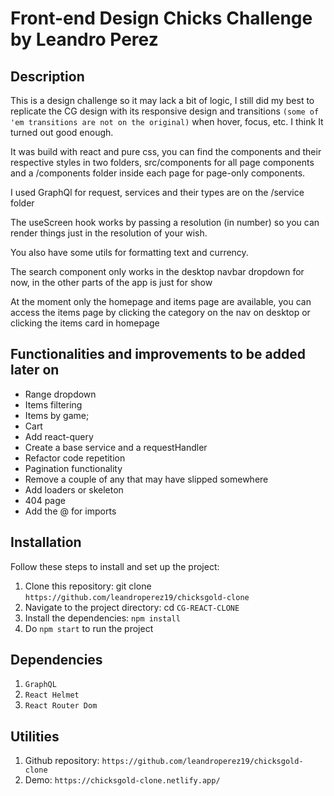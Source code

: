 # Front-end Design Chicks Challenge by Leandro Perez

## Description

This is a design challenge so it may lack a bit of logic, I still did my best to replicate the CG design with its responsive design and transitions `(some of 'em transitions are not on the original)` when hover, focus, etc. I think It turned out good enough.

It was build with react and pure css, you can find the components and their respective styles in two folders, src/components for all page components and a /components folder inside each page for page-only components.

I used GraphQl for request, services and their types are on the /service folder 

The useScreen hook works by passing a resolution (in number) so you can render things just in the resolution of your wish.

You also have some utils for formatting text and currency.

The search component only works in the desktop navbar dropdown for now, in the other parts of the app is just for show

At the moment only the homepage and items page are available, you can access the items page by clicking the category on the nav on desktop or clicking the items card in homepage

## Functionalities and improvements to be added later on

- Range dropdown
- Items filtering
- Items by game;
- Cart
- Add react-query
- Create a base service and a requestHandler
- Refactor code repetition
- Pagination functionality
- Remove a couple of any that may have slipped somewhere
- Add loaders or skeleton
- 404 page
- Add the @ for imports

## Installation

Follow these steps to install and set up the project:

1. Clone this repository: git clone `https://github.com/leandroperez19/chicksgold-clone`
2. Navigate to the project directory: cd `CG-REACT-CLONE`
3. Install the dependencies: `npm install`
4. Do `npm start` to run the project

## Dependencies

1. `GraphQL`
2. `React Helmet`
1. `React Router Dom`

## Utilities

1. Github repository: `https://github.com/leandroperez19/chicksgold-clone`
2. Demo: `https://chicksgold-clone.netlify.app/`
